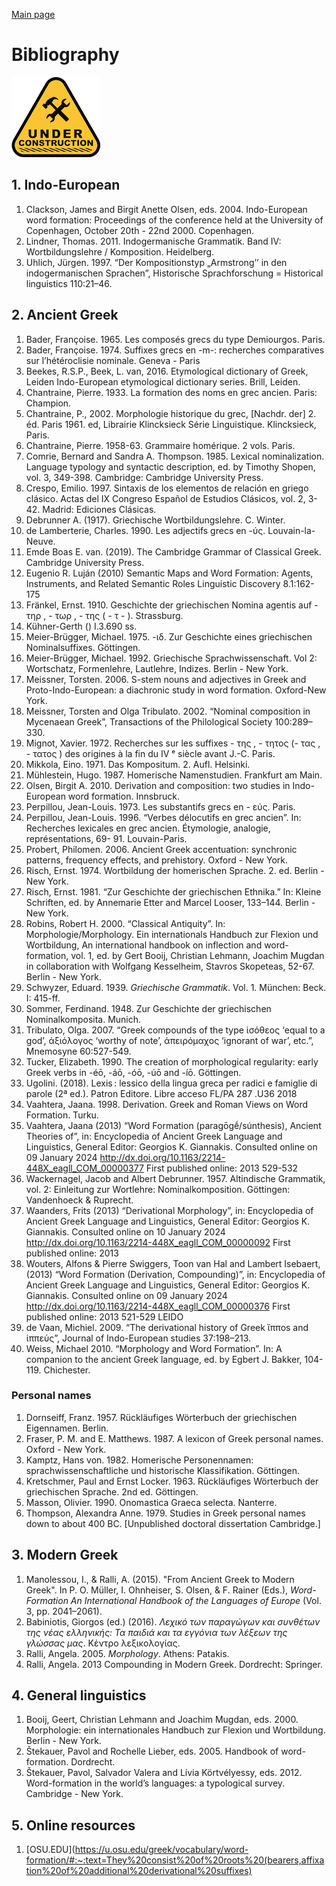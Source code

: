 [Main page](README.md)

# Bibliography

![](Images/Site_under_construction_02.png)

## 1. Indo-European

1. Clackson, James and Birgit Anette Olsen, eds. 2004. Indo-European word formation: Proceedings of the conference held at the University of Copenhagen, October 20th - 22nd 2000. Copenhagen.
1. Lindner, Thomas. 2011. Indogermanische Grammatik. Band IV: Wortbildungslehre / Komposition. Heidelberg.
1. Uhlich, Jürgen. 1997. “Der Kompositionstyp „Armstrong’’ in den indogermanischen Sprachen”, Historische Sprachforschung = Historical linguistics 110:21–46.

## 2. Ancient Greek

1. Bader, Françoise. 1965. Les composés grecs du type Demiourgos. Paris.
1. Bader, Françoise. 1974. Suffixes grecs en -m-: recherches comparatives sur l’hétéroclisie nominale. Geneva - Paris
1. Beekes, R.S.P., Beek, L. van, 2016. Etymological dictionary of Greek, Leiden Indo-European etymological dictionary series. Brill, Leiden.
1. Chantraine, Pierre. 1933. La formation des noms en grec ancien. Paris: Champion.
1. Chantraine, P., 2002. Morphologie historique du grec, [Nachdr. der] 2. éd. Paris 1961. ed, Librairie Klincksieck Série Linguistique. Klincksieck, Paris.
1. Chantraine, Pierre. 1958-63. Grammaire homérique. 2 vols. Paris.
1. Comrie, Bernard and Sandra A. Thompson. 1985. Lexical nominalization. Language typology and syntactic description, ed. by Timothy Shopen, vol. 3, 349-398. Cambridge: Cambridge University Press.
1. Crespo, Emilio. 1997. Sintaxis de los elementos de relación en griego clásico. Actas del IX Congreso Español de Estudios Clásicos, vol. 2, 3-42. Madrid: Ediciones Clásicas.
1. Debrunner A. (1917). Griechische Wortbildungslehre. C. Winter.
1. de Lamberterie, Charles. 1990. Les adjectifs grecs en -ύς. Louvain-la-Neuve.
1. Emde Boas E. van. (2019). The Cambridge Grammar of Classical Greek. Cambridge University Press.
1. Eugenio R. Luján (2010) Semantic Maps and Word Formation: Agents, Instruments, and Related Semantic Roles Linguistic Discovery 8.1:162-175
1. Fränkel, Ernst. 1910. Geschichte der griechischen Nomina agentis auf - τηρ , - τωρ , - της ( - τ - ). Strassburg.
1. Kühner-Gerth () I.3.690 ss.
1. Meier-Brügger, Michael. 1975. -ιδ. Zur Geschichte eines griechischen Nominalsuffixes. Göttingen.
1. Meier-Brügger, Michael. 1992. Griechische Sprachwissenschaft. Vol 2: Wortschatz, Formenlehre, Lautlehre, Indizes. Berlin - New York.
1. Meissner, Torsten. 2006. S-stem nouns and adjectives in Greek and Proto-Indo-European: a diachronic study in word formation. Oxford-New York.
1. Meissner, Torsten and Olga Tribulato. 2002. “Nominal composition in Mycenaean Greek”, Transactions of the Philological Society 100:289–330.
1. Mignot, Xavier. 1972. Recherches sur les suffixes - της , - τητος (- τας , - τατος ) des origines à la fin du IV ᵉ siècle avant J.-C. Paris.
1. Mikkola, Eino. 1971. Das Kompositum. 2. Aufl. Helsinki.
1. Mühlestein, Hugo. 1987. Homerische Namenstudien. Frankfurt am Main.
1. Olsen, Birgit A. 2010. Derivation and composition: two studies in Indo-European word formation. Innsbruck.
1. Perpillou, Jean-Louis. 1973. Les substantifs grecs en - εύς. Paris.
1. Perpillou, Jean-Louis. 1996. “Verbes délocutifs en grec ancien”. In: Recherches lexicales en grec ancien. Étymologie, analogie, représentations, 69- 91. Louvain-Paris.
1. Probert, Philomen. 2006. Ancient Greek accentuation: synchronic patterns, frequency effects, and prehistory. Oxford - New York.
1. Risch, Ernst. 1974. Wortbildung der homerischen Sprache. 2. ed. Berlin - New York.
1. Risch, Ernst. 1981. “Zur Geschichte der griechischen Ethnika.” In: Kleine Schriften, ed. by Annemarie Etter and Marcel Looser, 133–144. Berlin - New York.
1. Robins, Robert H. 2000. “Classical Antiquity”. In: Morphologie/Morphology. Ein internationals Handbuch zur Flexion und Wortbildung, An international handbook on inflection and word-formation, vol. 1, ed. by Gert Booij, Christian Lehmann, Joachim Mugdan in collaboration with Wolfgang Kesselheim, Stavros Skopeteas, 52-67. Berlin - New York.
1. Schwyzer, Eduard. 1939. *Griechische Grammatik*. Vol. 1. München: Beck. I: 415-ff.
1. Sommer, Ferdinand. 1948. Zur Geschichte der griechischen Nominalkomposita. Munich.
1. Tribulato, Olga. 2007. “Greek compounds of the type ἰσόθεος ‘equal to a god’, ἀξιόλογος ‘worthy of note’, ἀπειρόμαχος ‘ignorant of war’, etc.”, Mnemosyne 60:527-549.
1. Tucker, Elizabeth. 1990. The creation of morphological regularity: early Greek verbs in -éō, -áō, -óō, -úō and -íō. Göttingen.
1. Ugolini. (2018). Lexis : lessico della lingua greca per radici e famiglie di parole (2ª ed.). Patron Editore.   Libre acceso   FL/PA 287 .U36 2018  
1. Vaahtera, Jaana. 1998. Derivation. Greek and Roman Views on Word Formation. Turku.
1. Vaahtera, Jaana (2013) “Word Formation (paragōgḗ/súnthesis), Ancient Theories of”, in: Encyclopedia of Ancient Greek Language and Linguistics, General Editor: Georgios K. Giannakis. Consulted online on 09 January 2024 <http://dx.doi.org/10.1163/2214-448X_eagll_COM_00000377> First published online: 2013 529-532
1. Wackernagel, Jacob and Albert Debrunner. 1957. Altindische Grammatik, vol. 2: Einleitung zur Wortlehre: Nominalkomposition. Göttingen: Vandenhoeck & Ruprecht.
1. Waanders, Frits (2013) “Derivational Morphology”, in: Encyclopedia of Ancient Greek Language and Linguistics, General Editor: Georgios K. Giannakis. Consulted online on 10 January 2024 <http://dx.doi.org/10.1163/2214-448X_eagll_COM_00000092> First published online: 2013
1. Wouters, Alfons & Pierre Swiggers, Toon van Hal and Lambert Isebaert,  (2013) “Word Formation (Derivation, Compounding)”, in: Encyclopedia of Ancient Greek Language and Linguistics, General Editor: Georgios K. Giannakis. Consulted online on 09 January 2024 <http://dx.doi.org/10.1163/2214-448X_eagll_COM_00000376> First published online: 2013 521-529 LEIDO
1. de Vaan, Michiel. 2009. “The derivational history of Greek ἵππos and ἱππεύς”, Journal of Indo-European studies 37:198–213.
1. Weiss, Michael 2010. “Morphology and Word Formation”. In: A companion to the ancient Greek language, ed. by Egbert J. Bakker, 104-119. Chichester.

### Personal names

1. Dornseiff, Franz. 1957. Rückläufiges Wörterbuch der griechischen Eigennamen. Berlin.
1. Fraser, P. M. and E. Matthews. 1987. A lexicon of Greek personal names. Oxford - New York.
1. Kamptz, Hans von. 1982. Homerische Personennamen: sprachwissenschaftliche und historische Klassifikation. Göttingen.
1. Kretschmer, Paul and Ernst Locker. 1963. Rückläufiges Wörterbuch der griechischen Sprache. 2nd ed. Göttingen.
1. Masson, Olivier. 1990. Onomastica Graeca selecta. Nanterre.
1. Thompson, Alexandra Anne. 1979. Studies in Greek personal names down to about 400 BC. [Unpublished doctoral dissertation Cambridge.]


## 3. Modern Greek

1. Manolessou, I., & Ralli, A. (2015). "From Ancient Greek to Modern Greek". In P. O. Müller, I. Ohnheiser, S. Olsen, & F. Rainer (Eds.), *Word-Formation An International Handbook of the Languages of Europe* (Vol. 3, pp. 2041–2061).
2. Babiniotis, Giorgos (ed.) (2016). *Λεχικό των παραγώγων και συνθέτων της νέας ελληνικής: Τα παιδιά και τα εγγόνια των λέξεων της γλώσσας μας*. Κέντρο λεξικολογίας.
3. Ralli, Angela. 2005. *Morphology*. Athens: Patakis.
4. Ralli, Angela. 2013 Compounding in Modern Greek. Dordrecht: Springer.


## 4. General linguistics

1. Booij, Geert, Christian Lehmann and Joachim Mugdan, eds. 2000. Morphologie: ein internationales Handbuch zur Flexion und Wortbildung. Berlin - New York.
1. Štekauer, Pavol and Rochelle Lieber, eds. 2005. Handbook of word-formation. Dordrecht.
2. Štekauer, Pavol, Salvador Valera and Lívia Körtvélyessy, eds. 2012. Word-formation in the world’s languages: a typological survey. Cambridge -
New York.

## 5. Online resources

1. [OSU.EDU](https://u.osu.edu/greek/vocabulary/word-formation/#:~:text=They%20consist%20of%20roots%20(bearers,affixation%20of%20additional%20derivational%20suffixes)